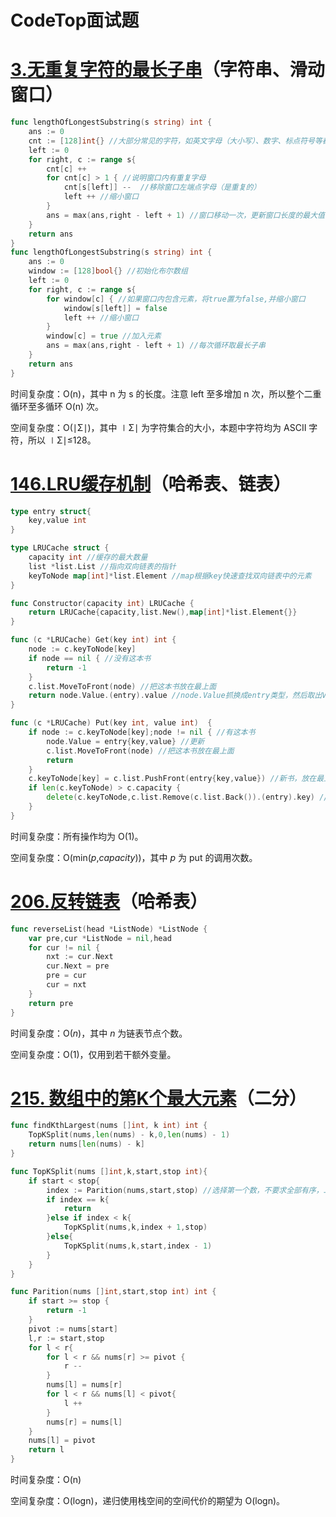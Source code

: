 # CodeTop面试题

# [3.无重复字符的最长子串](https://leetcode.cn/problems/longest-substring-without-repeating-characters/description/)（字符串、滑动窗口）

```Go
func lengthOfLongestSubstring(s string) int {
    ans := 0
    cnt := [128]int{} //大部分常见的字符，如英文字母（大小写）、数字、标点符号等都包含在 ASCII 字符集中。ASCII 字符集共有 128 个字符
    left := 0
    for right, c := range s{
        cnt[c] ++
        for cnt[c] > 1 { //说明窗口内有重复字母
            cnt[s[left]] --  //移除窗口左端点字母（是重复的）
            left ++ //缩小窗口
        }
        ans = max(ans,right - left + 1) //窗口移动一次，更新窗口长度的最大值
    }
    return ans 
}
func lengthOfLongestSubstring(s string) int {
    ans := 0
    window := [128]bool{} //初始化布尔数组
    left := 0
    for right, c := range s{
        for window[c] { //如果窗口内包含元素，将true置为false,并缩小窗口
            window[s[left]] = false
            left ++ //缩小窗口
        }
        window[c] = true //加入元素
        ans = max(ans,right - left + 1) //每次循环取最长子串
    }
    return ans
}
```

时间复杂度：O(n)，其中 n 为 s 的长度。注意 left 至多增加 n 次，所以整个二重循环至多循环 O(n) 次。

空间复杂度：O(∣Σ∣)，其中 ∣Σ∣ 为字符集合的大小，本题中字符均为 ASCII 字符，所以 ∣Σ∣≤128。

# [146.LRU缓存机制](https://leetcode.cn/problems/lru-cache/description/)（哈希表、链表）

```Go
type entry struct{
    key,value int 
}

type LRUCache struct {
    capacity int //缓存的最大数量
    list *list.List //指向双向链表的指针
    keyToNode map[int]*list.Element //map根据key快速查找双向链表中的元素
}

func Constructor(capacity int) LRUCache {
    return LRUCache{capacity,list.New(),map[int]*list.Element{}}
}

func (c *LRUCache) Get(key int) int {
    node := c.keyToNode[key]
    if node == nil { //没有这本书
        return -1
    }
    c.list.MoveToFront(node) //把这本书放在最上面
    return node.Value.(entry).value //node.Value抓换成entry类型，然后取出V
}

func (c *LRUCache) Put(key int, value int)  {
    if node := c.keyToNode[key];node != nil { //有这本书
        node.Value = entry{key,value} //更新
        c.list.MoveToFront(node) //把这本书放在最上面
        return
    }
    c.keyToNode[key] = c.list.PushFront(entry{key,value}) //新书，放在最上面
    if len(c.keyToNode) > c.capacity {
        delete(c.keyToNode,c.list.Remove(c.list.Back()).(entry).key) //去掉最后一本书
    }   
}
```

时间复杂度：所有操作均为 O(1)。

空间复杂度：O(min(*p*,*capacity*))，其中 *p* 为 put 的调用次数。

# [206.反转链表](https://leetcode.cn/problems/reverse-linked-list/description/)（哈希表）

```Go
func reverseList(head *ListNode) *ListNode {
    var pre,cur *ListNode = nil,head
    for cur != nil {
        nxt := cur.Next
        cur.Next = pre
        pre = cur
        cur = nxt
    }
    return pre
}
```

时间复杂度：O(*n*)，其中 *n* 为链表节点个数。

空间复杂度：O(1)，仅用到若干额外变量。

# [215. 数组中的第K个最大元素](https://leetcode.cn/problems/kth-largest-element-in-an-array/)（二分）

```Go
func findKthLargest(nums []int, k int) int {
    TopKSplit(nums,len(nums) - k,0,len(nums) - 1)
    return nums[len(nums) - k]
}

func TopKSplit(nums []int,k,start,stop int){
    if start < stop{
        index := Parition(nums,start,stop) //选择第一个数，不要求全部有序，二分法
        if index == k{
            return
        }else if index < k{
            TopKSplit(nums,k,index + 1,stop)
        }else{
            TopKSplit(nums,k,start,index - 1)
        }
    }
}

func Parition(nums []int,start,stop int) int {
    if start >= stop {
        return -1
    }
    pivot := nums[start]
    l,r := start,stop
    for l < r{
        for l < r && nums[r] >= pivot {
            r --
        }
        nums[l] = nums[r]
        for l < r && nums[l] < pivot{
            l ++
        }
        nums[r] = nums[l]
    }
    nums[l] = pivot
    return l
}
```

时间复杂度：O(n)

空间复杂度：O(logn)，递归使用栈空间的空间代价的期望为 O(logn)。